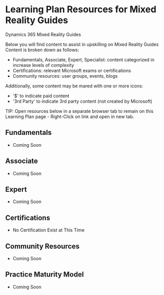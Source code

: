 # Learning Plan Resources for Mixed Reality Guides

Dynamics 365 Mixed Reality Guides

Below you will find content to assist in upskilling on Mixed Reality Guides  Content is broken down as follows:

* Fundamentals, Associate, Expert, Specialist: content categorized in increase levels of complexity
* Certifications:  relevant Microsoft exams or certifications
* Community resources:  user groups, events, blogs

Additionally, some content may be mared with one or more icons:

* '$' to indicate paid content
* '3rd Party' to indicate 3rd party content (not created by Microsoft)

TIP:  Open resources below in a separate browser tab to remain on this Learning Plan page - Right-Click on link and open in new tab.

## Fundamentals

* Coming Soon


## Associate

* Coming Soon

## Expert

* Coming Soon

## Certifications

* No Certification Exist at This Time

## Community Resources

* Coming Soon

## Practice Maturity Model

* Coming Soon

   


